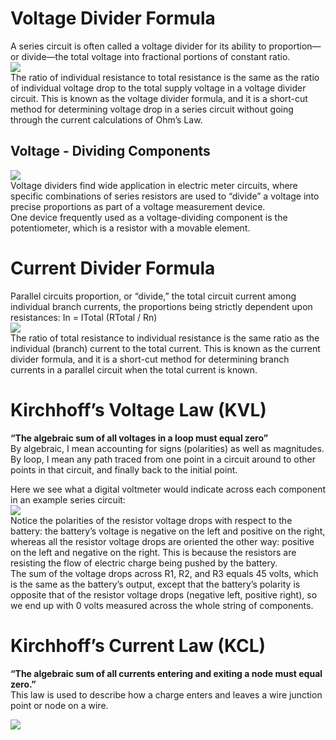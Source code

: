 # Voltage Divider Formula
A series circuit is often called a voltage divider for its ability to proportion—or divide—the total voltage into fractional portions of constant ratio. <br/>
![](https://www.allaboutcircuits.com/uploads/articles/voltage-divider-formula.png)<br/>
The ratio of individual resistance to total resistance is the same as the ratio of individual voltage drop to the total supply voltage in a voltage divider circuit. This is known as the voltage divider formula, and it is a short-cut method for determining voltage drop in a series circuit without going through the current calculations of Ohm’s Law.

## Voltage - Dividing Components
![](https://www.allaboutcircuits.com/uploads/articles/voltage-dividing-components.jpg) <br/>
Voltage dividers find wide application in electric meter circuits, where specific combinations of series resistors are used to “divide” a voltage into precise proportions as part of a voltage measurement device.<br/>
One device frequently used as a voltage-dividing component is the potentiometer, which is a resistor with a movable element.

# Current Divider Formula
Parallel circuits proportion, or “divide,” the total circuit current among individual branch currents, the proportions being strictly dependent upon resistances: In = ITotal (RTotal / Rn) <br/>
![](https://www.allaboutcircuits.com/uploads/articles/current-divider-formula.png) <br/>
The ratio of total resistance to individual resistance is the same ratio as the individual (branch) current to the total current. This is known as the current divider formula, and it is a short-cut method for determining branch currents in a parallel circuit when the total current is known.<br/>

# Kirchhoff’s Voltage Law (KVL)

**“The algebraic sum of all voltages in a loop must equal zero”** <br/>
By algebraic, I mean accounting for signs (polarities) as well as magnitudes. By loop, I mean any path traced from one point in a circuit around to other points in that circuit, and finally back to the initial point.

Here we see what a digital voltmeter would indicate across each component in an example series circuit: <br/>
![](https://www.allaboutcircuits.com/uploads/articles/series-circuit-2.png) <br/>
Notice the polarities of the resistor voltage drops with respect to the battery: the battery’s voltage is negative on the left and positive on the right, whereas all the resistor voltage drops are oriented the other way: positive on the left and negative on the right. This is because the resistors are resisting the flow of electric charge being pushed by the battery.  <br/>
The sum of the voltage drops across R1, R2, and R3 equals 45 volts, which is the same as the battery’s output, except that the battery’s polarity is opposite that of the resistor voltage drops (negative left, positive right), so we end up with 0 volts measured across the whole string of components.<br/>

# Kirchhoff’s Current Law (KCL)
**“The algebraic sum of all currents entering and exiting a node must equal zero.”** <br/>
This law is used to describe how a charge enters and leaves a wire junction point or node on a wire.<br/>

![](https://www.allaboutcircuits.com/uploads/articles/parallel-circuit-example-2.jpg)
